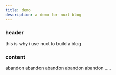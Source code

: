 ```yaml
---
title: demo
description: a demo for nuxt blog
---
```


### header

this is why i use nuxt to build a blog

### content

abandon abandon abandon abandon abandon .....